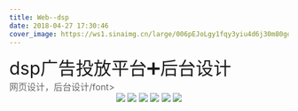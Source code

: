 ```yaml
---
title: Web--dsp
date: 2018-04-27 17:30:46
cover_image: https://ws1.sinaimg.cn/large/006pEJoLgy1fqy3yiu4d6j30m80gogx2.jpg
---
```

<div align="center">
    <div align="left" style="width:1200px;">
    <div ><font size="6" color=#1a1a1a>dsp广告投放平台➕后台设计</font></div>
    <font size="3" color=#666666>网页设计，后台设计/font>
    </div>
    <img class="img-fluid project-img" src="https://ws1.sinaimg.cn/large/006pEJoLgy1fqy3yj6r7vj315o15owp4.jpg" />
    <img class="img-fluid project-img" src="https://ws1.sinaimg.cn/large/006pEJoLgy1fqy3yjdly6j31hc0i2ach.jpg" />
    <img class="img-fluid project-img" src="https://ws1.sinaimg.cn/large/006pEJoLgy1fqy3yjj0lrj31hc0i2782.jpg" />
    <img class="img-fluid project-img" src="https://ws1.sinaimg.cn/large/006pEJoLgy1fqy3yjpfu3j31hc0i278i.jpg" />
    <img class="img-fluid project-img" src="https://ws1.sinaimg.cn/large/006pEJoLgy1fqy3yjy4kdj31hc27n0wl.jpg" />
    <img class="img-fluid project-img" src="https://ws1.sinaimg.cn/large/006pEJoLgy1fqy3ykae80j30xc2ilwhj.jpg" />
</div>